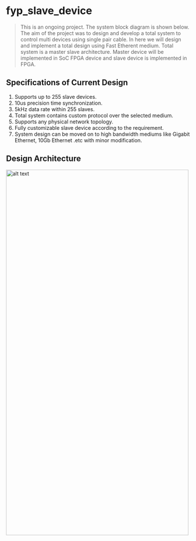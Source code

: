 # fyp_slave_device

> This is an ongoing project. The system block diagram is shown below. The aim of the project was to design and develop a total system to control multi devices using single pair cable. In here we will design and implement a total design using Fast Etherent medium. Total system is a master slave architecture. Master device will be implemented in SoC FPGA device and slave device is implemented in FPGA. 

## Specifications of Current Design

1. Supports up to 255 slave devices.
2. 10us precision time synchronization.
3. 5kHz data rate within 255 slaves.
4. Total system contains custom protocol over the selected medium.
5. Supports any physical network topology.
5. Fully customizable slave device according to the requirement.
6. System design can be moved on to high bandwidth mediums like Gigabit Ethernet, 10Gb Ethernet .etc with minor modification.

## Design Architecture
<img src="https://github.com/SandaruJayawardana/fyp_slave_device/blob/main/slave%20design.png" alt="alt text" width="500" height="1000">

